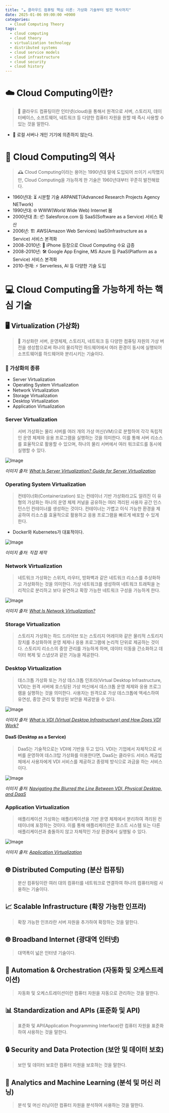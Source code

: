 ```yaml
---
title: "☁️ 클라우드 컴퓨팅 핵심 이론: 가상화 기술부터 발전 역사까지"
date: 2025-01-06 09:00:00 +0900
categories:
  - Cloud Computing Theory
tags:
  - cloud computing
  - cloud theory
  - virtualization technology
  - distributed systems
  - cloud service models
  - cloud infrastructure
  - cloud security
  - cloud history
---
```


# ☁️ Cloud Computing이란?

> 📌 클라우드 컴퓨팅이란 인터넷(cloud)을 통해서 원격으로 서버, 스토리지, 데이터베이스, 소프트웨어, 네트워크 등 다양한 컴퓨터 자원을 원할 때 즉시 사용할 수 있는 것을 말한다.

- 🚫 로컬 서버나 개인 기기에 의존하지 않는다.

# 📜 Cloud Computing의 역사

> 🕰️ Cloud Computing이라는 용어는 1990년대 말에 도입되어 쓰이기 시작했지만, Cloud Computing을 가능하게 한 기술은 1960년대부터 꾸준히 발전해왔다.

- 1960년대: ⏳ 시분할 기술 ARPANET(Advanced Research Projects Agency NETwork)
- 1990년대: 🌐 WWW(World Wide Web) Internet 붐
- 2000년대 초: 📦 Salesforce.com 등 SaaS(Software as a Service) 서비스 확산
- 2006년: 🏗️ AWS(Amazon Web Services) IaaS(Infrastructure as a Service) 서비스 본격화
- 2008-2010년: 📱 iPhone 등장으로 Cloud Computing 수요 급증
- 2008-2010년: 🛠️ Google App Engine, MS Azure 등 PaaS(Platform as a Service) 서비스 본격화
- 2010-현재: ⚡ Serverless, AI 등 다양한 기술 도입

# 💻 Cloud Computing을 가능하게 하는 핵심 기술

## 🖥️ Virtualization (가상화)

> 🔄 가상화란 서버, 운영체제, 스토리지, 네트워크 등 다양한 컴퓨팅 자원의 가상 버전을 생성함으로써 하나의 물리적인 하드웨어에서 여러 환경이 동시에 실행되어 소프트웨어를 하드웨어와 분리시키는 기술이다.

### 🔧 가상화의 종류

- Server Virtualization
- Operating System Virtualization
- Network Virtualization
- Storage Virtualization
- Desktop Virtualization
- Application Virtualization

### Server Virtualization

> 서버 가상화는 물리 서버를 여러 개의 가상 머신(VM)으로 분할하여 각각 독립적인 운영 체제와 응용 프로그램을 실행하는 것을 의미한다. 이를 통해 서버 리소스를 효율적으로 활용할 수 있으며, 하나의 물리 서버에서 여러 워크로드를 동시에 실행할 수 있다.

![Image](https://github.com/user-attachments/assets/2b66cc3e-9f3d-4ee3-b90e-4c26c765e4a1)

*이미지 출처: [What Is Server Virtualization? Guide for Server Virtualization](https://www.dnsstuff.com/what-is-virtualization)*

### Operating System Virtualization

> 컨테이너화(Containerization) 또는 컨테이너 기반 가상화라고도 알려진 이 유형의 가상화는 하나의 운영 체제 커널을 공유하는 여러 격리된 사용자 공간 인스턴스인 컨테이너를 생성하는 것이다. 컨테이너는 가볍고 이식 가능한 환경을 제공하여 리소스를 효율적으로 활용하고 응용 프로그램을 빠르게 배포할 수 있게 한다.

- Docker와 Kubernetes가 대표적이다.

![Image](https://github.com/user-attachments/assets/a961160a-acc1-46cb-93c6-0143ac8cf461)

*이미지 출처: 직접 제작*

### Network Virtualization

> 네트워크 가상화는 스위치, 라우터, 방화벽과 같은 네트워크 리소스를 추상화하고 가상화하는 것을 의미한다. 가상 네트워크를 생성하여 네트워크 트래픽을 논리적으로 분리하고 보다 유연하고 확장 가능한 네트워크 구성을 가능하게 한다.

![Image](https://github.com/user-attachments/assets/15e02500-464a-4352-af25-641a8389150e)

*이미지 출처: [What Is Network Virtualization?](https://bradhedlund.com/2013/05/28/what-is-network-virtualization/)*

### Storage Virtualization

> 스토리지 가상화는 하드 드라이브 또는 스토리지 어레이와 같은 물리적 스토리지 장치를 추상화하여 운영 체제나 응용 프로그램에 논리적 단위로 제공하는 것이다. 스토리지 리소스의 중앙 관리를 가능하게 하며, 데이터 이동을 간소화하고 데이터 복제 및 스냅샷과 같은 기능을 제공한다.

### Desktop Virtualization

> 데스크톱 가상화 또는 가상 데스크톱 인프라(Virtual Desktop Infrastructure, VDI)는 원격 서버에 호스팅된 가상 머신에서 데스크톱 운영 체제와 응용 프로그램을 실행하는 것을 의미한다. 사용자는 원격으로 가상 데스크톱에 액세스하여 유연성, 중앙 관리 및 향상된 보안을 제공받을 수 있다.

![Image](https://github.com/user-attachments/assets/127b157f-bb8f-4237-9eef-21afaf30a0a9)

*이미지 출처: [What is VDI (Virtual Desktop Infrastructure) and How Does VDI Work?](https://www.helpwire.app/blog/what-is-virtual-desktop-infrastructure/)*

#### DaaS (Desktop as a Service)

> DaaS는 기술적으로는 VDI에 기반을 두고 있다. VDI는 기업에서 자체적으로 서버를 운영하여 데스크탑 가상화를 이용한다면, DaaS는 클라우드 서비스 제공업체에서 사용자에게 VDI 서비스를 제공하고 종량제 방식으로 과금을 하는 서비스이다.

![Image](https://github.com/user-attachments/assets/a95ee9d8-3728-45b2-830a-d9568bda809a)

*이미지 출처: [Navigating the Blurred the Line Between VDI, Physical Desktop, and DaaS](https://www.netapp.com/blog/daas-vs-vdi-vs-pc/)*

### Application Virtualization

> 애플리케이션 가상화는 애플리케이션을 기반 운영 체제에서 분리하여 격리된 컨테이너에 포장하는 것이다. 이를 통해 애플리케이션은 호스트 시스템 또는 다른 애플리케이션과 충돌하지 않고 자체적인 가상 환경에서 실행될 수 있다.

![Image](https://github.com/user-attachments/assets/14ae0b36-0fd8-4f16-b4fe-de54497e0c67)

*이미지 출처: [Application Virtualization](https://www.appviewx.com/education-center/application-virtualization/)*


## 🌐 Distributed Computing (분산 컴퓨팅)

> 분산 컴퓨팅이란 여러 대의 컴퓨터를 네트워크로 연결하여 하나의 컴퓨터처럼 사용하는 기술이다.

## 📈 Scalable Infrastructure (확장 가능한 인프라)

> 확장 가능한 인프라란 서버 자원을 추가하여 확장하는 것을 말한다.

## 🌐 Broadband Internet (광대역 인터넷)

> 대역폭이 넓은 인터넷 기술이다.

## 🤖 Automation & Orchestration (자동화 및 오케스트레이션)

> 자동화 및 오케스트레이션이란 컴퓨터 자원을 자동으로 관리하는 것을 말한다.

## 📊 Standardization and APIs (표준화 및 API)

> 표준화 및 API(Application Programming Interface)란 컴퓨터 자원을 표준화하여 사용하는 것을 말한다.

## 🔒 Security and Data Protection (보안 및 데이터 보호)

> 보안 및 데이터 보호란 컴퓨터 자원을 보호하는 것을 말한다.

## 🧠 Analytics and Machine Learning (분석 및 머신 러닝)

> 분석 및 머신 러닝이란 컴퓨터 자원을 분석하여 사용하는 것을 말한다.
